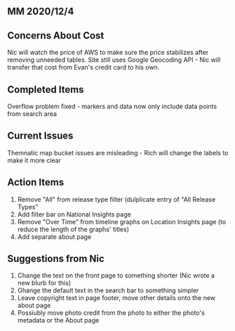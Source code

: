 ## MM 2020/12/4

## Concerns About Cost
Nic will watch the price of AWS  to make sure the price stabilizes after removing unneeded tables.
Site still uses Google Geocoding API - Nic will transfer that cost from Evan's credit card to his own.

## Completed Items
Overflow problem fixed - markers and data now only include data points from search area

## Current Issues
Themnatic map bucket issues are misleading - Rich will change the labels to make it more clear

## Action Items
1. Remove "All" from release type filter (dulplicate entry of "All Release Types"
2. Add filter bar on National Insights page
3. Remove "Over Time" from timeline graphs on Location Insights page (to reduce the length of the graphs' titles)
4. Add separate about page

## Suggestions from Nic
1. Change the text on the front page to something shorter (Nic wrote a new blurb for this)
2. Ghange the default text in the search bar to something simpler
3. Leave copyright text in page footer, move other details onto the new about page
4. Possiubly move photo credit from the photo to either the photo's metadata or the About page
